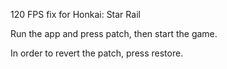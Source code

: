 120 FPS fix for Honkai: Star Rail

Run the app and press patch, then start the game.

In order to revert the patch, press restore.
